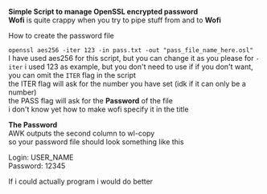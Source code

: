 **Simple Script to manage OpenSSL encrypted password**  
**Wofi** is quite crappy when you try to pipe stuff from and to **Wofi**  
  
How to create the password file  
  
```openssl aes256 -iter 123 -in pass.txt -out "pass_file_name_here.osl"```  
I have used aes256 for this script, but you can change it as you please
for ```-iter``` i used 123 as example, but you don't need to use if if you don't want, you can omit the ```ITER``` flag in the script  
the ITER flag will ask for the number you have set (idk if it can only be a number)  
the PASS flag will ask for the **Password** of the file  
i don't know yet how to make wofi specify it in the title  

**The Password**  
AWK outputs the second column to wl-copy  
so your password file should look something like this  

Login: USER_NAME  
Password: 12345  

If i could actually program i would do better
